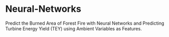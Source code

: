# Neural-Networks
Predict the Burned Area of Forest Fire with Neural Networks and Predicting Turbine Energy Yield (TEY) using Ambient Variables as Features.
